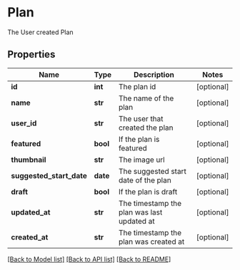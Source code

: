 # Plan

The User created Plan
## Properties
Name | Type | Description | Notes
------------ | ------------- | ------------- | -------------
**id** | **int** | The plan id | [optional] 
**name** | **str** | The name of the plan | [optional] 
**user_id** | **str** | The user that created the plan | [optional] 
**featured** | **bool** | If the plan is featured | [optional] 
**thumbnail** | **str** | The image url | [optional] 
**suggested_start_date** | **date** | The suggested start date of the plan | [optional] 
**draft** | **bool** | If the plan is draft | [optional] 
**updated_at** | **str** | The timestamp the plan was last updated at | [optional] 
**created_at** | **str** | The timestamp the plan was created at | [optional] 

[[Back to Model list]](../README.md#documentation-for-models) [[Back to API list]](../README.md#documentation-for-api-endpoints) [[Back to README]](../README.md)


